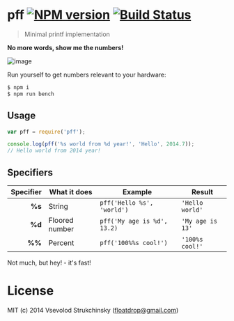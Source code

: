 # pff [![NPM version][npm-image]][npm-url] [![Build Status][travis-image]][travis-url]
> Minimal printf implementation

__No more words, show me the numbers!__

![image](https://cloud.githubusercontent.com/assets/365089/3349222/3717f6fa-f959-11e3-88f2-62f68b00c4b4.png)

Run yourself to get numbers relevant to your hardware:

```bash
$ npm i
$ npm run bench
```

## Usage

```js
var pff = require('pff');

console.log(pff('%s world from %d year!', 'Hello', 2014.7));
// Hello world from 2014 year!
```

## Specifiers

| Specifier     | What it does          | Example                     | Result           |
| ------------: | --------------------- | --------------------------- | ---------------- |
| **%s**        | String                | `pff('Hello %s', 'world')`  | `'Hello world'`  |
| **%d**        | Floored number        | `pff('My age is %d', 13.2)` | `'My age is 13'` |
| **%%**        | Percent               | `pff('100%%s cool!')`       | `'100%s cool!'`  |

Not much, but hey! - it's fast!

# License

MIT (c) 2014 Vsevolod Strukchinsky (floatdrop@gmail.com)

[npm-url]: https://npmjs.org/package/pff
[npm-image]: http://img.shields.io/npm/v/pff.svg

[travis-url]: https://travis-ci.org/floatdrop/pff
[travis-image]: http://img.shields.io/travis/floatdrop/pff.svg
